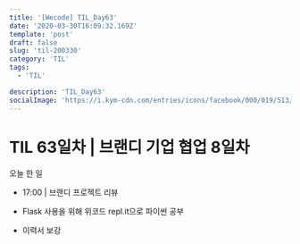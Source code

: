 ```yaml
---
title: '[Wecode] TIL_Day63'
date: '2020-03-30T16:09:32.169Z'
template: 'post'
draft: false
slug: 'til-200330'
category: 'TIL'
tags:
  - 'TIL'

description: 'TIL_Day63'
socialImage: 'https://i.kym-cdn.com/entries/icons/facebook/000/019/513/til.jpg'
---
```


# TIL 63일차 | 브랜디 기업 협업 8일차

오늘 한 일

- 17:00 | 브랜디 프로젝트 리뷰

- Flask 사용을 위해 위코드 repl.it으로 파이썬 공부
- 이력서 보강
